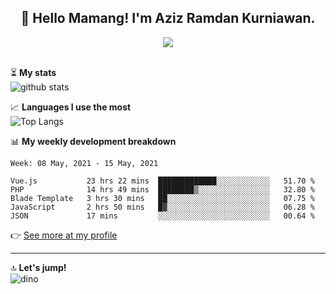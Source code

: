 <h2 align="center">👋 Hello Mamang! I'm Aziz Ramdan Kurniawan.</h2>  
<p align="center">
  <img src="https://komarev.com/ghpvc/?username=azizramdan"> <br><br>
</p>
    
⏳ **My stats**  
![github stats](https://github-readme-stats.vercel.app/api?username=azizramdan&show_icons=true&count_private=true&title_color=000&hide_border=true&hide_title=true)  

📈 **Languages I use the most**  
![Top Langs](https://github-readme-stats.vercel.app/api/top-langs/?username=azizramdan&layout=compact&langs_count=6&hide=tsql&hide_border=true&hide_title=true&exclude_repo=Futsal-Go,Futsal-Go-Admin,Sistem-Informasi-Sensus-Harian-Rawat-Inap)  

📊 **My weekly development breakdown**
<!--START_SECTION:waka-->
```text
Week: 08 May, 2021 - 15 May, 2021

Vue.js           23 hrs 22 mins  █████████████░░░░░░░░░░░░   51.70 % 
PHP              14 hrs 49 mins  ████████▒░░░░░░░░░░░░░░░░   32.80 % 
Blade Template   3 hrs 30 mins   ██░░░░░░░░░░░░░░░░░░░░░░░   07.75 % 
JavaScript       2 hrs 50 mins   █▓░░░░░░░░░░░░░░░░░░░░░░░   06.28 % 
JSON             17 mins         ░░░░░░░░░░░░░░░░░░░░░░░░░   00.64 % 
```
<!--END_SECTION:waka-->
👉 [See more at my profile](https://wakatime.com/@azizramdan)
***
🔝 **Let's jump!**  
![dino](https://raw.githubusercontent.com/azizramdan/azizramdan/master/dino.gif)  
